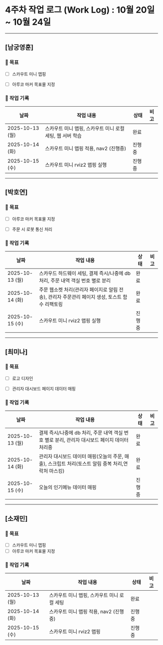 # 4주차 작업 로그 (Work Log) : 10월 20일 ~ 10월 24일


---

## [남궁영훈]

### 🎯 목표

- [ ] 스카우트 미니 맵핑
- [ ] 아루코 마커 목표물 지정



### 📅 작업 기록
| 날짜       | 작업 내용                      | 상태   | 비고 |
|------------|-------------------------------|--------|------|
| 2025-10-13 (월) |스카우트 미니 맵핑, 스카우트 미니 로컬 세팅, 웹 서버 학습 |완료  |  |
| 2025-10-14 (화) |스카우트 미니 맵핑 적용, nav2 (진행중)|진행중  |  |
| 2025-10-15 (수) |스카우트 미니 rviz2 맵핑 실행 |진행중  |  |

---

## [박호연]

### 🎯 목표
- [ ] 아루코 마커 목표물 지정
- [ ] 주문 시 로봇 통신 처리


### 📅 작업 기록
| 날짜       | 작업 내용                         | 상태       | 비고 |
|------------|----------------------------------|-----------|------|
| 2025-10-13 (월) |스카우드 하드웨이 세팅, 결제 즉시/나중에 db 처리, 주문 내역 객실 번호 별로 분리|완료  |  |
| 2025-10-14 (화) |주문 웹소켓 처리(관리자 페이지로 알림 전송), 관리자 주문관리 페이지 생성, 토스트 함수 리팩토링 |완료  |  |
| 2025-10-15 (수) |스카우트 미니 rviz2 맵핑 실행 |진행중  |  |

---

## [최미나]

### 🎯 목표
- [ ] 로고 디자인
- [ ] 관리자 대시보드 페이지 데이터 매핑


### 📅 작업 기록
| 날짜       | 작업 내용                         | 상태       | 비고 |
|------------|----------------------------------|-----------|------|
| 2025-10-13 (월) | 결제 즉시/나중에 db 처리, 주문 내역 객실 번호 별로 분리, 관리자 대시보드 페이지 데이터 처리중 |완료  |  |
| 2025-10-14 (화) |관리자 대시보드 데이터 매핑(오늘의 주문, 매출), 스크립트 처리(토스트 알림 중복 처리,연락처 마스킹)|완료  |  |
| 2025-10-15 (수) |오늘의 인기메뉴 데이터 매핑 |진행중  |  |

---

## [소재민]

### 🎯 목표
- [ ] 스카우트 미니 맵핑
- [ ] 아루코 마커 목표물 지정

### 📅 작업 기록
| 날짜       | 작업 내용                         | 상태       | 비고 |
|------------|----------------------------------|-----------|------|
| 2025-10-13 (월) |스카우트 미니 맵핑, 스카우트 미니 로컬 세팅|완료  |  |
| 2025-10-14 (화) |스카우트 미니 맵핑 적용, nav2 (진행중)|진행중  |  |
| 2025-10-15 (수) |스카우트 미니 rviz2 맵핑 |진행중  |  |





